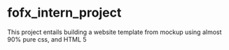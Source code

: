 # fofx_intern_project

This project entails building a website template from mockup using almost 90% pure css, and HTML 5
